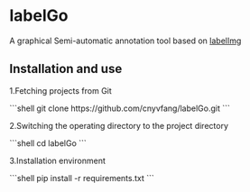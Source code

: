 <h1>labelGo</h1>
<p>A graphical Semi-automatic annotation tool based on <a href="https://github.com/tzutalin/labelImg">labelImg</a></p>

## Installation and use
<p>1.Fetching projects from Git</p>
```shell
git clone https://github.com/cnyvfang/labelGo.git
```
<p>2.Switching the operating directory to the project directory</p>
```shell
cd labelGo
```
<p>3.Installation environment</p>
```shell
pip install -r requirements.txt
```
<p></p>
<p></p>
